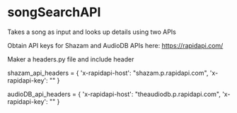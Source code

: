 # songSearchAPI
Takes a song as input and looks up details using two APIs

Obtain API keys for Shazam and AudioDB APIs here:
https://rapidapi.com/

Maker a headers.py file and include header

shazam_api_headers = {
    'x-rapidapi-host': "shazam.p.rapidapi.com",
    'x-rapidapi-key': "<YOURKEY>"
    }

audioDB_api_headers = {
        'x-rapidapi-host': "theaudiodb.p.rapidapi.com",
        'x-rapidapi-key': "<YOURKEY>"
    }